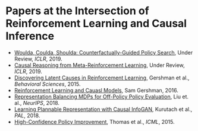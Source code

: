 # Papers at the Intersection of Reinforcement Learning and Causal Inference

* [Woulda, Coulda, Shoulda: Counterfactually-Guided Policy Search](https://openreview.net/forum?id=BJG0voC9YQ), Under Review, *ICLR*, 2019.
* [Causal Reasoning from Meta-Reinforcement Learning](https://openreview.net/forum?id=H1ltQ3R9KQ), Under Review, *ICLR*, 2019.
* [Discovering Latent Causes in Reinforcement Learning](https://www.princeton.edu/~nivlab/papers/GershmanNormanNiv2015.pdf), Gershman et al., *Behavioral Sciences*, 2015.
* [Reinforcement Learning and Cauasl Models](http://gershmanlab.webfactional.com/pubs/RL_causal.pdf), Sam Gershman, 2016.
* [Representation Balancing MDPs for Off-Policy Policy Evaluation](https://arxiv.org/pdf/1805.09044.pdf), Liu et. al., *NeurIPS*, 2018.
* [Learning Plannable Representation with Causal InfoGAN](https://arxiv.org/pdf/1807.09341.pdf), Kurutach et al., *PAL*, 2018.
* [High-Confidence Policy Improvement](https://people.cs.umass.edu/~pthomas/papers/Thomas2015b.pdf), Thomas et al., *ICML*, 2015.

